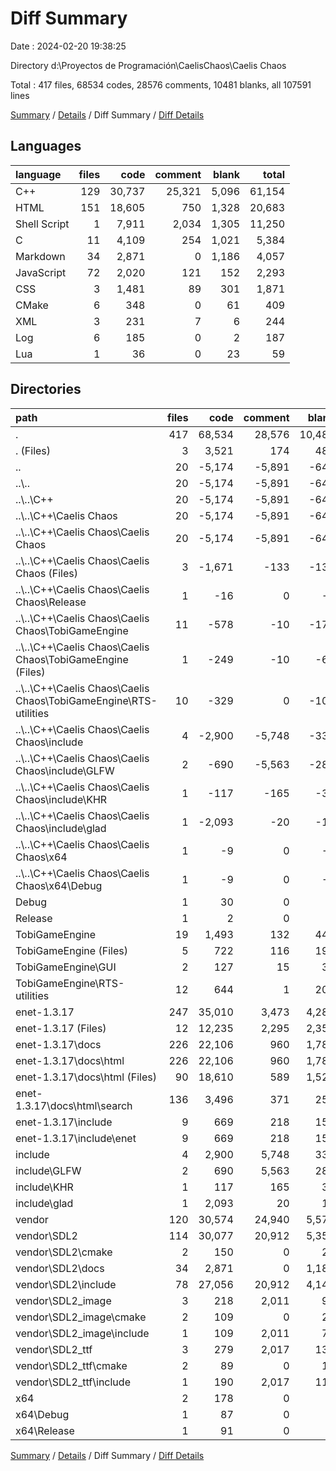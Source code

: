 # Diff Summary

Date : 2024-02-20 19:38:25

Directory d:\\Proyectos de Programación\\CaelisChaos\\Caelis Chaos

Total : 417 files,  68534 codes, 28576 comments, 10481 blanks, all 107591 lines

[Summary](results.md) / [Details](details.md) / Diff Summary / [Diff Details](diff-details.md)

## Languages
| language | files | code | comment | blank | total |
| :--- | ---: | ---: | ---: | ---: | ---: |
| C++ | 129 | 30,737 | 25,321 | 5,096 | 61,154 |
| HTML | 151 | 18,605 | 750 | 1,328 | 20,683 |
| Shell Script | 1 | 7,911 | 2,034 | 1,305 | 11,250 |
| C | 11 | 4,109 | 254 | 1,021 | 5,384 |
| Markdown | 34 | 2,871 | 0 | 1,186 | 4,057 |
| JavaScript | 72 | 2,020 | 121 | 152 | 2,293 |
| CSS | 3 | 1,481 | 89 | 301 | 1,871 |
| CMake | 6 | 348 | 0 | 61 | 409 |
| XML | 3 | 231 | 7 | 6 | 244 |
| Log | 6 | 185 | 0 | 2 | 187 |
| Lua | 1 | 36 | 0 | 23 | 59 |

## Directories
| path | files | code | comment | blank | total |
| :--- | ---: | ---: | ---: | ---: | ---: |
| . | 417 | 68,534 | 28,576 | 10,481 | 107,591 |
| . (Files) | 3 | 3,521 | 174 | 483 | 4,178 |
| .. | 20 | -5,174 | -5,891 | -648 | -11,713 |
| ..\\.. | 20 | -5,174 | -5,891 | -648 | -11,713 |
| ..\\..\\C++ | 20 | -5,174 | -5,891 | -648 | -11,713 |
| ..\\..\\C++\\Caelis Chaos | 20 | -5,174 | -5,891 | -648 | -11,713 |
| ..\\..\\C++\\Caelis Chaos\\Caelis Chaos | 20 | -5,174 | -5,891 | -648 | -11,713 |
| ..\\..\\C++\\Caelis Chaos\\Caelis Chaos (Files) | 3 | -1,671 | -133 | -137 | -1,941 |
| ..\\..\\C++\\Caelis Chaos\\Caelis Chaos\\Release | 1 | -16 | 0 | -1 | -17 |
| ..\\..\\C++\\Caelis Chaos\\Caelis Chaos\\TobiGameEngine | 11 | -578 | -10 | -173 | -761 |
| ..\\..\\C++\\Caelis Chaos\\Caelis Chaos\\TobiGameEngine (Files) | 1 | -249 | -10 | -69 | -328 |
| ..\\..\\C++\\Caelis Chaos\\Caelis Chaos\\TobiGameEngine\\RTS-utilities | 10 | -329 | 0 | -104 | -433 |
| ..\\..\\C++\\Caelis Chaos\\Caelis Chaos\\include | 4 | -2,900 | -5,748 | -336 | -8,984 |
| ..\\..\\C++\\Caelis Chaos\\Caelis Chaos\\include\\GLFW | 2 | -690 | -5,563 | -289 | -6,542 |
| ..\\..\\C++\\Caelis Chaos\\Caelis Chaos\\include\\KHR | 1 | -117 | -165 | -30 | -312 |
| ..\\..\\C++\\Caelis Chaos\\Caelis Chaos\\include\\glad | 1 | -2,093 | -20 | -17 | -2,130 |
| ..\\..\\C++\\Caelis Chaos\\Caelis Chaos\\x64 | 1 | -9 | 0 | -1 | -10 |
| ..\\..\\C++\\Caelis Chaos\\Caelis Chaos\\x64\\Debug | 1 | -9 | 0 | -1 | -10 |
| Debug | 1 | 30 | 0 | 1 | 31 |
| Release | 1 | 2 | 0 | 1 | 3 |
| TobiGameEngine | 19 | 1,493 | 132 | 443 | 2,068 |
| TobiGameEngine (Files) | 5 | 722 | 116 | 199 | 1,037 |
| TobiGameEngine\\GUI | 2 | 127 | 15 | 35 | 177 |
| TobiGameEngine\\RTS-utilities | 12 | 644 | 1 | 209 | 854 |
| enet-1.3.17 | 247 | 35,010 | 3,473 | 4,287 | 42,770 |
| enet-1.3.17 (Files) | 12 | 12,235 | 2,295 | 2,355 | 16,885 |
| enet-1.3.17\\docs | 226 | 22,106 | 960 | 1,781 | 24,847 |
| enet-1.3.17\\docs\\html | 226 | 22,106 | 960 | 1,781 | 24,847 |
| enet-1.3.17\\docs\\html (Files) | 90 | 18,610 | 589 | 1,529 | 20,728 |
| enet-1.3.17\\docs\\html\\search | 136 | 3,496 | 371 | 252 | 4,119 |
| enet-1.3.17\\include | 9 | 669 | 218 | 151 | 1,038 |
| enet-1.3.17\\include\\enet | 9 | 669 | 218 | 151 | 1,038 |
| include | 4 | 2,900 | 5,748 | 336 | 8,984 |
| include\\GLFW | 2 | 690 | 5,563 | 289 | 6,542 |
| include\\KHR | 1 | 117 | 165 | 30 | 312 |
| include\\glad | 1 | 2,093 | 20 | 17 | 2,130 |
| vendor | 120 | 30,574 | 24,940 | 5,576 | 61,090 |
| vendor\\SDL2 | 114 | 30,077 | 20,912 | 5,352 | 56,341 |
| vendor\\SDL2\\cmake | 2 | 150 | 0 | 23 | 173 |
| vendor\\SDL2\\docs | 34 | 2,871 | 0 | 1,186 | 4,057 |
| vendor\\SDL2\\include | 78 | 27,056 | 20,912 | 4,143 | 52,111 |
| vendor\\SDL2_image | 3 | 218 | 2,011 | 94 | 2,323 |
| vendor\\SDL2_image\\cmake | 2 | 109 | 0 | 20 | 129 |
| vendor\\SDL2_image\\include | 1 | 109 | 2,011 | 74 | 2,194 |
| vendor\\SDL2_ttf | 3 | 279 | 2,017 | 130 | 2,426 |
| vendor\\SDL2_ttf\\cmake | 2 | 89 | 0 | 18 | 107 |
| vendor\\SDL2_ttf\\include | 1 | 190 | 2,017 | 112 | 2,319 |
| x64 | 2 | 178 | 0 | 2 | 180 |
| x64\\Debug | 1 | 87 | 0 | 1 | 88 |
| x64\\Release | 1 | 91 | 0 | 1 | 92 |

[Summary](results.md) / [Details](details.md) / Diff Summary / [Diff Details](diff-details.md)